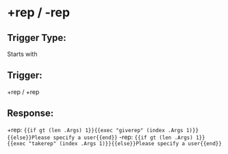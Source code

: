 # +rep / -rep

## Trigger Type:
Starts with

## Trigger:
+rep / +rep

## Response:
+rep: ```{{if gt (len .Args) 1}}{{exec "giverep" (index .Args 1)}}{{else}}Please specify a user{{end}}```
-rep: ```{{if gt (len .Args) 1}}{{exec "takerep" (index .Args 1)}}{{else}}Please specify a user{{end}}```
